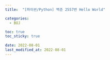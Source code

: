 ```yaml
---
title:  "[파이썬/Python] 백준 2557번 Hello World"

categories:
  - BOJ

toc: true
toc_sticky: true
 
date: 2022-08-01
last_modified_at: 2022-08-01
---
```

